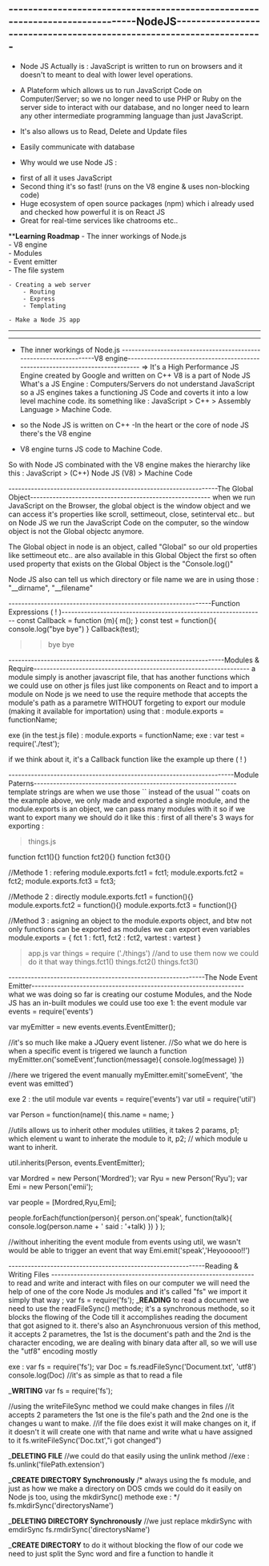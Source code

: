 -----------------------------------------------------------------------------NodeJS---------------------------------------------------------------------
-----------------------------------------------------------------------------------------------------------------------------------------------------------

* Node JS Actually is :
JavaScript is written to run on browsers and it doesn't to meant to deal with lower level operations.
- A Plateform which allows us to run JavaScript Code on Computer/Server;
so we no longer need to use PHP or Ruby on the server side to interact with our database,
 and no longer need to learn any other intermediate programming language than just JavaScript.

- It's also allows us to Read, Delete and Update files
- Easily communicate with database


* Why would we use Node JS : 

- first of all it uses JavaScript
- Second thing it's so fast! (runs on the V8 engine & uses non-blocking code)
- Huge ecosystem of open source packages (npm) which i already used and checked how powerful it is on React JS
- Great for real-time services like chatrooms etc..

**********************Learning Roadmap********************
	- The inner workings of Node.js	   	
		- V8 engine		   	
		- Modules				
		- Event emitter			
		- The file system
						
	- Creating a web server			
		- Routing
		- Express				
		- Templating			
						
	- Make a Node JS app			
**********************************************************
_______________________________________________________________________________________________

- The inner workings of Node.js	
------------------------------------------------------------------V8 engine------------------------------------------------------------------------------
=> It's a High Performance JS Engine created by Google and written on C++ 
V8 is a part of Node JS
What's a JS Engine : 
Computers/Servers do not understand JavaScript
so a JS engines takes a functioning JS Code and coverts it into a low level machine code.
its something like : JavaScript > C++ > Assembly Language > Machine Code.

- so the Node JS is written on C++
-In the heart or the core of node JS there's the V8 engine
- V8 engine turns JS code to Machine Code.

So with Node JS combinated with the V8 engine makes the hierarchy like this : 
JavaScript > (C++) Node JS (V8) > Machine Code


-----------------------------------------------------------------The Global Object--------------------------------------------------------
when we run JavaScript on the Browser, the global object is the window object and we can access it's properties like scroll, settimeout, close, setinterval etc..
but on Node JS we run the JavaScript Code on the computer, so the window object is not the Global objectc anymore.

The Global object in node is an object, called "Global" so our old properties like settimeout etc.. are also available in this Global Object
the first so often used property that exists on the Global Object is the "Console.log()"

Node JS also can tell us which directory or file name we are in using those :  "__dirname", "__filename"



---------------------------------------------------------------Function Expressions ( ! )---------------------------------------------------------------
const Callback = function (m){
m();
}
const test = function(){
console.log("bye bye")
}
Callback(test);

>>bye bye


-------------------------------------------------------------------Modules & Require-------------------------------------------------------------------
a module simply is another javascript file, that has another functions which we could use on other js files 
just like components on React
and to import a module on Node js we need to use the require methode that accepts the module's path as a parametre
WITHOUT forgeting to export our module (making it available for importation) 
using that : module.exports = functionName;

exe (in the test.js file) : module.exports = functionName;
exe : var test =  require('./test');

if we think about it, it's a Callback function like the example up there ( ! )



----------------------------------------------------------------------Module Paterns---------------------------------------------------------------
template strings are when we use  those `` instead of the usual '' coats
on the example above, we only made and exported a single module, and the module.exports is an object, we can pass many modules with it
 so if we want to export many we should do it like this :
first of all there's 3 ways for exporting : 
>things.js

function fct1(){}
function fct2(){}
function fct3(){}

//Methode 1 : refering
module.exports.fct1 = fct1;
module.exports.fct2 = fct2;
module.exports.fct3 = fct3;  


//Methode 2 : directly
module.exports.fct1 = function(){}
module.exports.fct2 = function(){}
module.exports.fct3 = function(){}

//Method 3 : asigning an object to the module.exports object, and btw not only functions can be exported as modules we can export even variables
module.exports = {
fct 1 : fct1,
fct2 : fct2,
vartest : vartest
}
> app.js
var things = require ('./things')
//and to use them now we could do it that way
things.fct1()
things.fct2()
things.fct3()



-------------------------------------------------------------The Node Event Emitter------------------------------------------------------------------
what we was doing so far is creating our costume Modules, and the Node JS has an in-built  modules we could use too
exe 1:  the event module
var events = require('events')

var myEmitter = new events.events.EventEmitter();

//it's so much like make a JQuery event listener.
//So what we do here is when a specific event is trigered we launch a function
myEmitter.on('someEvent',function(message){
console.log(message)
})

//here we trigered the event manually
myEmitter.emit('someEvent', 'the event was emitted')


exe 2 : the util module
var events = require('events')
var util = require('util')

var Person = function(name){
this.name = name;
}

//utils allows us to inherit other modules utilities, it takes 2 params, p1; which element u want to inherate the module to it, p2;
// which module u want to inherit.

util.inherits(Person, events.EventEmitter);

var Mordred = new Person('Mordred');
var Ryu = new Person('Ryu');
var Emi = new Person('emii');

var people = [Mordred,Ryu,Emi];

people.forEach(function(person){
person.on('speak', function(talk){
console.log(person.name + ' said : '+talk)
})
}
);

//without inheriting the event module from events using util, we wasn't would be able to trigger an event that way
Emi.emit('speak','Heyooooo!!')


-------------------------------------------------------------Reading & Writing Files ---------------------------------------------------------------
to read and write and interact with files on our computer we will need the help of one of the core Node Js modules and it's called "fs"
we import it simply that way ; 
var fs = require('fs');
_______________READING______________
to read a document we need to use the readFileSync() methode; it's a synchronous methode, so it blocks the flowing of the Code till
it accomplishes reading the document that got asigned to it. there's also an Asynchronuous version of this method,
it accepts 2 parametres, the 1st is the document's path and the 2nd is the character encoding, we are dealing with binary data after all, so we will use the "utf8" encoding mostly

exe : 
var fs = require('fs');
var Doc = fs.readFileSync('Document.txt', 'utf8')
console.log(Doc)
//it's as simple as that to read a file

_______________WRITING______________
var fs = require('fs');


//using the writeFileSync method we could make changes in files
//it accepts 2 parameters the 1st one is the file's path and the 2nd one is the changes u want to make.
//if the file does exist it will make changes on it, if it doesn't it will create one with that name and write what u have assigned to it
fs.writeFileSync('Doc.txt',"i got changed")

_______________DELETING FILE______________
//we could do that easily using the unlink method
//exe : 
fs.unlink('filePath.extension')

_______________CREATE DIRECTORY Synchronously______________
/* always using the fs module, and just as how we make a directory on DOS cmds
we could do it easily on Node js too, using the mkdirSync() methode 
exe : */
fs.mkdirSync('directorysName')

_______________DELETING DIRECTORY Synchronously______________
//we just replace mkdirSync with emdirSync
fs.rmdirSync('directorysName')

_______________CREATE DIRECTORY______________
to do it without blocking the flow of our code we need to just split the Sync word and fire a function to handle it



